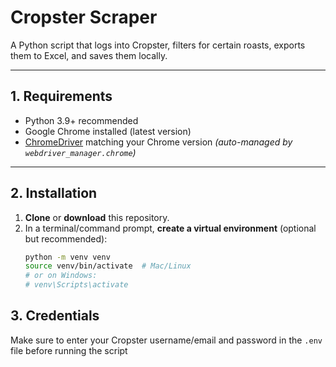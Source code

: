 # Cropster Scraper

A Python script that logs into Cropster, filters for certain roasts, exports them to Excel, and saves them locally.

---

## 1. Requirements

- Python 3.9+ recommended
- Google Chrome installed (latest version)
- [ChromeDriver](https://chromedriver.chromium.org/) matching your Chrome version *(auto-managed by `webdriver_manager.chrome`)*

---

## 2. Installation

1. **Clone** or **download** this repository.
2. In a terminal/command prompt, **create a virtual environment** (optional but recommended):
   ```bash
   python -m venv venv
   source venv/bin/activate  # Mac/Linux
   # or on Windows:
   # venv\Scripts\activate

## 3. Credentials
Make sure to enter your Cropster username/email and password in the ```.env``` file before running the script
